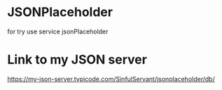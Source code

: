 # JSONPlaceholder
for try use service jsonPlaceholder

# Link to my JSON server
https://my-json-server.typicode.com/SinfulServant/jsonplaceholder/db/
